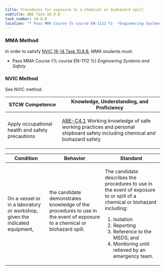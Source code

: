 ```yaml
---
title: Procedures for exposure to a chemical or biohazard spill
subtitle: ABE Task 10.8.B 
task_number: 10.8.B
location: "* Pass MMA Course {% course EN-1112 %}  *Engineering Systems and Safety*" 
---
```



### MMA Method

In order to satisfy  [NVIC 18-14  Task  10.8.B]({{site.baseurl}}/assets/images/nvic-18-14.pdf), MMA students must:

* Pass MMA Course {% course EN-1112 %}  *Engineering Systems and Safety*


### NVIC Method

<a onclick="togglevisibility('nvic_methods')" >See NVIC method.</a>

<div id='nvic_methods' class='hide'>

<table>
<thead>
<tr>
<th class='forty'> STCW Competence </th>
<th class='sixty'> Knowledge, Understanding, and Proficiency </th>
</tr>
</thead>




<tbody>
<tr><td markdown='1'>

Apply occupational health and safety precautions

</td><td markdown='1'>

[ABE-C4.1]({{site.baseurl}}/tables/35.html#ABE-C4.1) Working knowledge of safe working practices and personal shipboard safety including chemical and biohazard safety

</td></tr>


</tbody>
</table>


<table>
<thead>
<tr><th class='twenty'>  Condition </th><th class='twenty'> Behavior </th><th  class='sixty'>Standard </th></tr>
</thead>
<tbody >



<tr><td markdown='1'>

On a vessel or in a laboratory or workshop, given the indicated equipment,

</td><td markdown='1'>

the candidate demonstrates knowledge of the procedures to use in the event of exposure to a chemical or biohazard spill.

<br>

<div class="tooltip">
<span class="tooltiptext">
</span>
</div>


</td><td markdown='1'>

The candidate describes the procedures to use in the event of exposure to or spill of a chemical or biohazard including: 

1. Isolation
2. Reporting
3. Reference to the MSDS; and 
4. Monitoring until relieved by an emergency team. 

</td></tr>
</tbody>
</table>
</div>
